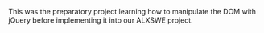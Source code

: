 This was the preparatory project learning how to manipulate the DOM with jQuery before implementing it into our ALXSWE project.
